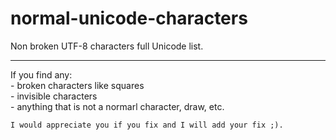 # normal-unicode-characters
Non broken UTF-8 characters full Unicode list.


__________________________________________________________

If you find any:<br>
    - broken characters like squares <br>
    - invisible characters <br>
    - anything that is not a normarl character, draw, etc.<br>
    
    I would appreciate you if you fix and I will add your fix ;).
